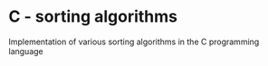 # C - sorting algorithms
Implementation of various sorting algorithms in the 
C programming language
